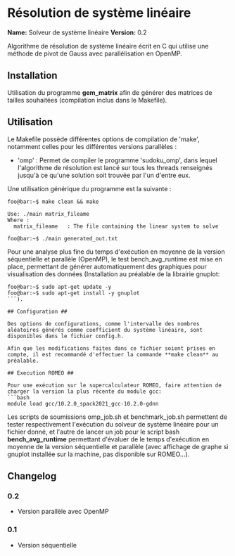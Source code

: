 # Résolution de système linéaire #

**Name:** Solveur de système linéaire
**Version:** 0.2

Algorithme de résolution de système linéaire écrit en C qui utilise une méthode de pivot de Gauss avec parallélisation en OpenMP.

## Installation ##

Utilisation du programme **gem_matrix** afin de générer des matrices de tailles souhaitées (compilation inclus dans le Makefile).

## Utilisation ##

Le Makefile possède différentes options de compilation de 'make', notamment celles pour les différentes versions parallèles :
* 'omp' : Permet de compiler le programme 'sudoku_omp', dans lequel l'algorithme de résolution est lancé sur tous les threads renseignés jusqu'à ce qu'une solution soit trouvée par l'un d'entre eux.

Une utilisation générique du programme est la suivante :
```console
foo@bar:~$ make clean && make

Use: ./main matrix_fileame
Where :
  matrix_fileame   : The file containing the linear system to solve

foo@bar:~$ ./main generated_out.txt
```

Pour une analyse plus fine du temps d'exécution en moyenne de la version séquentielle et parallèle (OpenMP), le test bench_avg_runtime est mise en place, permettant de générer automatiquement des graphiques pour visualisation des données (Installation au préalable de la librairie gnuplot: 
```console
foo@bar:~$ sudo apt-get update -y
foo@bar:~$ sudo apt-get install -y gnuplot
```).

## Configuration ##

Des options de configurations, comme l'intervalle des nombres aléatoires générés comme coefficient du système linéaire, sont disponibles dans le fichier config.h. 

Afin que les modifications faites dans ce fichier soient prises en compte, il est recommandé d'effectuer la commande **make clean** au préalable.

## Execution ROMEO ##

Pour une exécution sur le supercalculateur ROMEO, faire attention de charger la version la plus récente du module gcc:
```bash
module load gcc/10.2.0_spack2021_gcc-10.2.0-gdnn
```
Les scripts de soumissions omp_job.sh et benchmark_job.sh permettent de tester respectivement l'exécution du solveur de système linéaire pour un fichier donné, et l'autre de lancer un job pour le script bash **bench_avg_runtime** permettant d'évaluer de le temps d'exécution en moyenne de la version séquentielle et parallèle (avec affichage de graphe si gnuplot installée sur la machine, pas disponible sur ROMEO...).

## Changelog ##

### 0.2 ###
* Version parallèle avec OpenMP

### 0.1 ###
* Version séquentielle